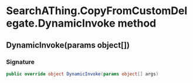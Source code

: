 # SearchAThing.CopyFromCustomDelegate.DynamicInvoke method
## DynamicInvoke(params object[])
### Signature
```csharp
public override object DynamicInvoke(params object[] args)
```
